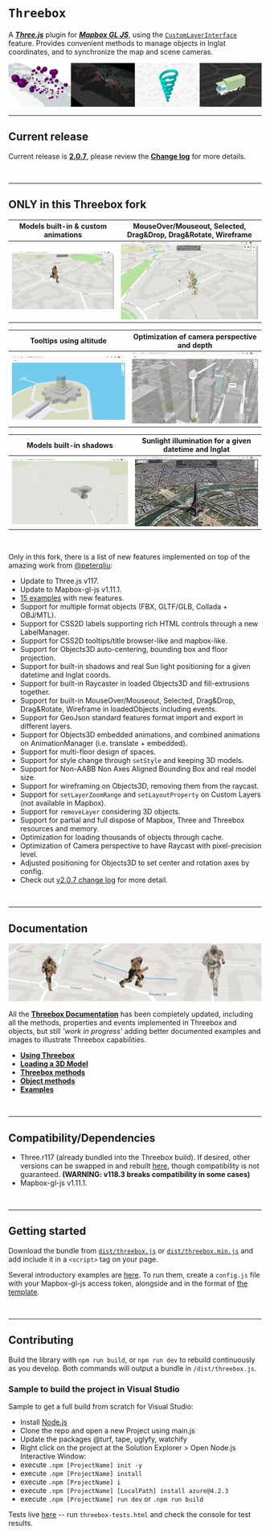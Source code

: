# `Threebox`

A **[*Three.js*](https://threejs.org/)** plugin for **[*Mapbox GL JS*](https://docs.mapbox.com/mapbox-gl-js/examples/)**, using the [`CustomLayerInterface`](https://docs.mapbox.com/mapbox-gl-js/api/properties/#customlayerinterface) feature. Provides convenient methods to manage objects in lnglat coordinates, and to synchronize the map and scene cameras.

<img alt="threebox" src="docs/gallery.jpg">

<br>

- - -
## Current release

Current release is [**2.0.7**](https://github.com/jscastro76/threebox/releases/tag/v.2.0.7), please review the [**Change log**](https://github.com/jscastro76/threebox/blob/master/CHANGELOG.md#207) for more details.

<br>

- - -

## ONLY in this Threebox fork

|Models built-in & custom animations |MouseOver/Mouseout, Selected, Drag&Drop, Drag&Rotate, Wireframe 
|---------|-----------------------
|<img alt="threebox" src="./docs/AnimationVideo.gif" width="100%">|<img alt="threebox" src="./docs/Wireframes.gif" width="100%" >

|Tooltips using altitude|Optimization of camera perspective and depth
|----------|-------
|<img alt="threebox" src="./docs/LabelsOnHeight.gif" width="100%">|<img alt="threebox" src="./docs/Depth.gif" width="100%">

|Models built-in shadows|Sunlight illumination for a given datetime and lnglat
|----------|-------
|<img alt="threebox" src="./docs/MapboxShadow.gif" width="100%">|<img alt="threebox" src="./docs/EiffelShadow.gif" width="100%">

<br>

Only in this fork, there is a list of new features implemented on top of the amazing work from [@peterqliu](https://github.com/peterqliu/threebox/):
- Update to Three.js v117.
- Update to Mapbox-gl-js v1.11.1.
- [15 examples](https://github.com/jscastro76/threebox/tree/master/examples) with new features.
- Support for multiple format objects (FBX, GLTF/GLB, Collada + OBJ/MTL).
- Support for CSS2D labels supporting rich HTML controls through a new LabelManager.
- Support for CSS2D tooltips/title browser-like and mapbox-like.
- Support for Objects3D auto-centering, bounding box and floor projection.
- Support for built-in shadows and real Sun light positioning for a given datetime and lnglat coords.
- Support for built-in Raycaster in loaded Objects3D and fill-extrusions together.
- Support for built-in MouseOver/Mouseout, Selected, Drag&Drop, Drag&Rotate, Wireframe in loadedObjects including events.
- Support for GeoJson standard features format import and export in different layers.
- Support for Objects3D embedded animations, and combined animations on AnimationManager (i.e. translate + embedded).
- Support for multi-floor design of spaces.
- Support for style change through `setStyle` and keeping 3D models.
- Support for Non-AABB Non Axes Aligned Bounding Box and real model size. 
- Support for wireframing on Objects3D, removing them from the raycast.
- Support for `setLayerZoomRange` and `setLayoutProperty` on Custom Layers (not available in Mapbox).
- Support for `removeLayer` considering 3D objects.
- Support for partial and full dispose of Mapbox, Three and Threebox resources and memory.
- Optimization for loading thousands of objects through cache.
- Optimization of Camera perspective to have Raycast with pixel-precision level.
- Adjusted positioning for Objects3D to set center and rotation axes by config.
- Check out [v2.0.7 change log](https://github.com/jscastro76/threebox/blob/master/CHANGELOG.md#207) for more detail.

<br>

- - -


## Documentation
<img alt="threebox" src="docs/SoldierAnimation.jpg">

All the [**Threebox Documentation**](/docs/Threebox.md) has been completely updated, including all the methods, properties and events implemented in Threebox and objects, but still *'work in progress'* adding better documented examples and images to illustrate Threebox capabilities.
- [**Using Threebox**](/docs/Threebox.md#using-threebox)
- [**Loading a 3D Model**](/docs/Threebox.md#loading-a-3d-model)
- [**Threebox methods**](/docs/Threebox.md#threebox-methods)
- [**Object methods**](/docs/Threebox.md#object-methods)
- [**Examples**](/examples/README.md)

<br>

- - -

## Compatibility/Dependencies

- Three.r117 (already bundled into the Threebox build). If desired, other versions can be swapped in and rebuilt [here](https://github.com/jscastro76/threebox/blob/master/src/three.js), though compatibility is not guaranteed. **(WARNING: v118.3 breaks compatibility in some cases)**
- Mapbox-gl-js v1.11.1.


<br>

- - -

## Getting started

Download the bundle from [`dist/threebox.js`](dist/threebox.js) or [`dist/threebox.min.js`](dist/threebox.min.js) and add include it in a `<script>` tag on your page.

Several introductory examples are [here](https://github.com/jscastro76/threebox/tree/master/examples). To run them, create a `config.js` file with your Mapbox-gl-js access token, alongside and in the format of [the template](https://github.com/jscastro76/threebox/blob/master/examples/config_template.js).

<br>

- - -

## Contributing

Build the library with `npm run build`, or `npm run dev` to rebuild continuously as you develop. 
Both commands will output a bundle in `/dist/threebox.js`.

### Sample to build the project in Visual Studio
Sample to get a full build from scratch for Visual Studio:
- Install [Node.js](https://nodejs.org/en/) 
- Clone the repo and open a new Project using main.js
- Update the packages @turf, tape, uglyfy, watchify
- Right click on the project at the Solution Explorer > Open Node.js Interactive Window:
- execute `.npm [ProjectName] init -y`
- execute `.npm [ProjectName] install`
- execute `.npm [ProjectName] i`
- execute `.npm [ProjectName] [LocalPath] install azure@4.2.3`
- execute `.npm [ProjectName] run dev` or `.npm run build
`

Tests live [here](/tests) -- run `threebox-tests.html` and check the console for test results.


